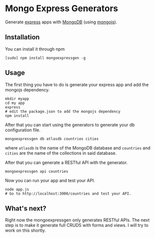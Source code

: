 # Mongo Express Generators

Generate [express](http://expressjs.com/) apps with [MongoDB](http://www.mongodb.org/) (using [mongojs](http://github.com/gett/mongojs)).

## Installation

You can install it through npm

```
[sudo] npm install mongoexpressgen -g
```

## Usage

The first thing you have to do is generate your express app and add the mongojs dependency.

```
mkdir myapp
cd my app
express
# edit the package.json to add the mongojs dependency
npm install
```

After that you can start using the generators to generate your db configuration file.

```
mongoexpressgen db atlasdb countries cities
```

where `atlasdb` is the name of the MongoDB database and `countries` and `cities` are the name of the collections in said database.

After that you can generate a RESTful API with the generator.

```
mongoexpressgen api countries
```

Now you can run your app and test your API.

```
node app.js
# Go to http://localhost:3000/countries and test your API.
```

## What's next?

Right now the mongoexpressgen only generates RESTful APIs. The next step is to make it generate full CRUDS with forms and views. I will try to work on this shortly.
